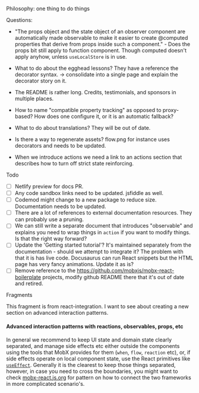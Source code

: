 Philosophy: one thing to do things

Questions:

-   "The props object and the state object of an observer component are automatically
    made observable to make it easier to create @computed properties that derive from props inside such a component." - Does the props bit still apply to function
    component. Though computed doesn't apply anyhow, unless `useLocalStore` is in
    use.

-   What to do about the egghead lessons? They have a reference the decorator
    syntax. -> consolidate into a single page and explain the decorator story on it.

-   The README is rather long. Credits, testimonials, and sponsors in multiple
    places.

-   How to name "compatible property tracking" as opposed to proxy-based?
    How does one configure it, or it is an automatic fallback?

-   What to do about translations? They will be out of date.

-   Is there a way to regenerate assets? flow.png for instance uses
    decorators and needs to be updated.

-   When we introduce actions we need a link to an actions section that describes
    how to turn off strict state reinforcing.

Todo

-   [ ] Netlify preview for docs PR.
-   [ ] Any code sandbox links need to be updated. jsfiddle as well.
-   [ ] Codemod might change to a new package to reduce size. Documentation needs to be updated.
-   [ ] There are a lot of references to external documentation resources. They can probably use a pruning.
-   [ ] We can still write a separate document that introduces "observable" and explains you need to wrap things in `action` if you want to modify things. Is that the right way forward?
-   [ ] Update the 'Getting started tutorial'? It's maintained separately from the documentation - should we attempt to integrate it? The problem with that it is has live code. Docusaurus can run React snippets but the HTML page has very fancy animations. Update it as is?
-   [ ] Remove reference to the https://github.com/mobxjs/mobx-react-boilerplate projects, modify github README there that it's out of date and retired.

Fragments

This fragment is from react-integration. I want to see about creating
a new section on advanced interaction patterns.

#### Advanced interaction patterns with reactions, observables, props, etc

In general we recommend to keep UI state and domain state clearly separated,
and manage side effects etc either outside the components using the tools that MobX provides for them (`when`, `flow`, `reaction` etc),
or, if side effects operate on local component state, use the React primitives like [`useEffect`](https://reactjs.org/docs/hooks-effect.html).
Generally it is the clearest to keep those things separated, however, in case you need to cross the boundaries, you might want to check [mobx-react.js.org](https://mobx-react.js.org/) for pattern on how to connect the two frameworks in more complicated scenario's.
